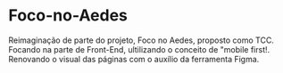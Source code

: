 # Foco-no-Aedes
Reimaginação de parte do projeto, Foco no Aedes, proposto como TCC. Focando na parte de Front-End, ultilizando o conceito de "mobile first!.
Renovando o visual das páginas com o auxílio da ferramenta Figma.
